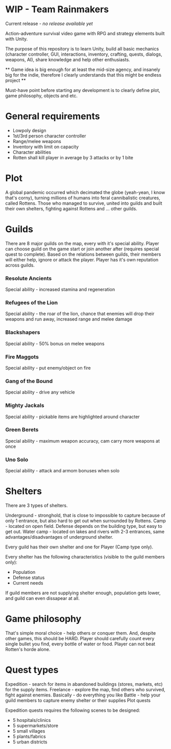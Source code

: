 # WIP - Team Rainmakers

Current release - *no release available yet*

Action-adventure survival video game with RPG and strategy elements built with Unity.

The purpose of this repository is to learn Unity, build all basic mechanics (character controller, GUI, interactions, inventory, crafting, quests, dialogs, weapons, AI), share knowledge and help other enthusiasts.

** Game idea is big enough for at least the mid-size agency, and insanely big for the indie, therefore I clearly understands that this might be endless project **

Must-have point before starting any development is to clearly define plot, game philosophy, objects and etc.

# General requirements
- Lowpoly design
- 1st/3rd person character controller
- Range/melee weapons
- Inventory with limit on capacity
- Character abilities
- Rotten shall kill player in average by 3 attacks or by 1 bite

# Plot

A global pandemic occurred which decimated the globe (yeah-yean, I know that's corny), turning millions of humans into feral cannibalistic creatures, called Rottens.
Those who managed to survive, united into guilds and built their own shelters, fighting against Rottens and ... other guilds.

# Guilds

There are 8 major guilds on the map, every with it's special ability. Player can choose guild on the game start or join another after (requires special quest to complete).
Based on the relations between guilds, their members will either help, ignore or attack the player.
Player has it's own reputation across guilds.

### Resolute Ancients
Special ability - increased stamina and regeneration

### Refugees of the Lion
Special ability - the roar of the lion, chance that enemies will drop their weapons and run away, increased range and melee damage

### Blackshapers
Special ability - 50% bonus on melee weapons

### Fire Maggots
Special ability - put enemy/object on fire

### Gang of the Bound
Special ability - drive any vehicle

### Mighty Jackals
Special ability - pickable items are highlighted around character

### Green Berets
Special ability - maximum weapon accuracy, cam carry more weapons at once

### Uno Solo
Special ability - attack and armom bonuses when solo

# Shelters

There are 3 types of shelters.

Underground - stronghold, that is close to impossible to capture because of only 1 entrance, but also hard to get out when surrounded by Rottens.
Camp - located on open field. Defense depends on the building type, but easy to get out.
Water camp - located on lakes and rivers with 2-3 entrances, same advantages/disadvantages of underground shelter.

Every guild has their own shelter and one for Player (Camp type only).

Every shelter has the following characteristics (visible to the guild members only):
- Population
- Defense status
- Current needs

If guild members are not supplying shelter enough, population gets lower, and guild can even dissapear at all.

# Game philosophy

That's simple moral choice - help others or conquer them.
And, despite other games, this should be HARD. 
Player should carefully count every single bullet you find, every bottle of water or food. 
Player can not beat Rotten's horde alone.


# Quest types

Expedition - search for items in abandoned buildings (stores, markets, etc) for the supply items.
Freelance - explore the map, find others who survived, fight against enemies. Basically - do everything you like
Battle - help your guild members to capture enemy shelter or their supplies
Plot quests

Expedition quests requires the following scenes to be designed:
- 5 hospitals/clinics
- 5 supermarkets/store
- 5 small villages
- 5 plants/fabrics
- 5 urban districts
